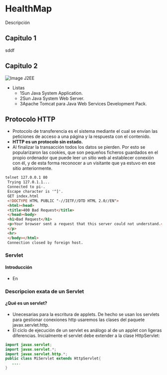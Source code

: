 # HealthMap
Descripción

## Capitulo 1
sddf

## Capitulo 2
![Image J2EE](https://i.pinimg.com/originals/3d/40/5e/3d405ea2c7bd76cbe4f21e9ac941758c.jpg)

* Listas
    * 1Sun Java System Application.
    * 2Sun Java System Web Server.
    * 3Apache Tomcat para Java Web Services Development Pack.

## Protocolo HTTP
* Protocolo de transferencia es el sistema mediante el cual se envían las peticiones de acceso a una página y la respuesta con el contenido.
* **HTTP es un protocolo sin estado.**
* Al finalizar la transacción todos los datos se pierden. Por esto se popularizaron las cookies, que son pequeños ficheros guardados en el propio ordenador que puede leer un sitio web al establecer conexión con él, y de esta forma reconocer a un visitante que ya estuvo en ese sitio anteriormente.

```html
telnet 127.0.0.1 80
 Trying 127.0.1.1...
 Connected to pi-.
 Escape character is '^]'.
 GET index.html
 <!DOCTYPE HTML PUBLIC "-//IETF//DTD HTML 2.0//EN">
 <html><head>
 <title>400 Bad Request</title>
 </head><body>
 <h1>Bad Request</h1>
 <p>Your browser sent a request that this server could not understand.<br />
 </p>
 <hr>
 </body></html>
 Connection closed by foreign host.
```


### Servlet
#### Introducción
* En

### Descripcion exata de un Servlet
#### ¿Qué es un servlet?
* Unecesarias para la escritura de applets. De hecho se usan los servlets para gestionar conexiones http usaremos las clases del paquete javax.servlet.http.
* El ciclo de ejecución de un servlet es análogo al de un applet con ligeras diferencias. Inicialmente el servlet debe extender a la clase HttpServlet:
```java
import javax.servlet;
import javax.servlet.*;
import javax.servlet.http.*;
public class MiServlet extends HttpServlet{
   ....
}
```
